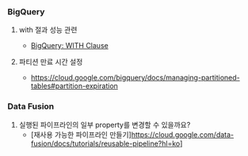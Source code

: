 ### BigQuery

1. with 절과 성능 관련
    - [BigQuery: WITH Clause](https://flowygo.com/en/blog/bigquery-with-clause/)

2. 파티션 만료 시간 설정
    - https://cloud.google.com/bigquery/docs/managing-partitioned-tables#partition-expiration

### Data Fusion

1. 실행된 파이프라인의 일부 property를 변경할 수 있을까요?
    - [재사용 가능한 파이프라인 만들기]https://cloud.google.com/data-fusion/docs/tutorials/reusable-pipeline?hl=ko]

